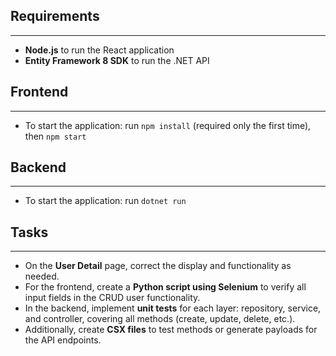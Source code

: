 <h2>Requirements</h2>
<hr>
<ul>
  <li><strong>Node.js</strong> to run the React application</li>
  <li><strong>Entity Framework 8 SDK</strong> to run the .NET API</li>
</ul>

<h2>Frontend</h2>
<hr>
<ul>
  <li>To start the application: run <code>npm install</code> (required only the first time), then <code>npm start</code></li>
</ul>

<h2>Backend</h2>
<hr>
<ul>
  <li>To start the application: run <code>dotnet run</code></li>
</ul>

<h2>Tasks</h2>
<hr>
<ul>
  <li>On the <strong>User Detail</strong> page, correct the display and functionality as needed.</li>
  <li>For the frontend, create a <strong>Python script using Selenium</strong> to verify all input fields in the CRUD user functionality.</li>
  <li>In the backend, implement <strong>unit tests</strong> for each layer: repository, service, and controller, covering all methods (create, update, delete, etc.).</li>
  <li>Additionally, create <strong>CSX files</strong> to test methods or generate payloads for the API endpoints.</li>
</ul>
